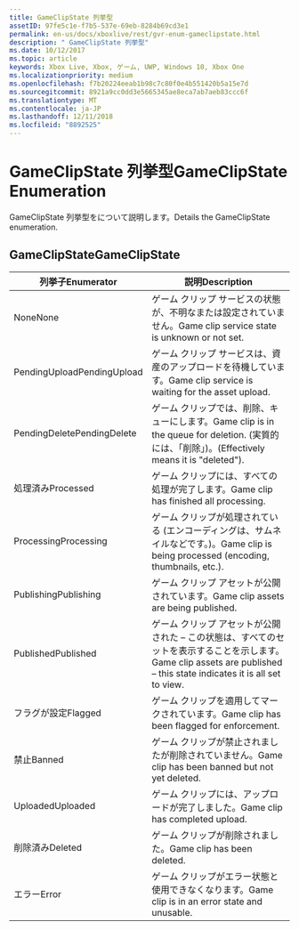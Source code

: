 ```yaml
---
title: GameClipState 列挙型
assetID: 97fe5c1e-f7b5-537e-69eb-8284b69cd3e1
permalink: en-us/docs/xboxlive/rest/gvr-enum-gameclipstate.html
description: " GameClipState 列挙型"
ms.date: 10/12/2017
ms.topic: article
keywords: Xbox Live, Xbox, ゲーム, UWP, Windows 10, Xbox One
ms.localizationpriority: medium
ms.openlocfilehash: f7b20224eeab1b98c7c80f0e4b551420b5a15e7d
ms.sourcegitcommit: 8921a9cc0dd3e5665345ae8eca7ab7aeb83ccc6f
ms.translationtype: MT
ms.contentlocale: ja-JP
ms.lasthandoff: 12/11/2018
ms.locfileid: "8892525"
---
```

# <a name="gameclipstate-enumeration"></a><span data-ttu-id="e6ca1-104">GameClipState 列挙型</span><span class="sxs-lookup"><span data-stu-id="e6ca1-104">GameClipState Enumeration</span></span>
<span data-ttu-id="e6ca1-105">GameClipState 列挙型をについて説明します。</span><span class="sxs-lookup"><span data-stu-id="e6ca1-105">Details the GameClipState enumeration.</span></span> 
<a id="ID4ET"></a>

 
## <a name="gameclipstate"></a><span data-ttu-id="e6ca1-106">GameClipState</span><span class="sxs-lookup"><span data-stu-id="e6ca1-106">GameClipState</span></span>
 
| <b><span data-ttu-id="e6ca1-107">列挙子</span><span class="sxs-lookup"><span data-stu-id="e6ca1-107">Enumerator</span></span></b>| <b><span data-ttu-id="e6ca1-108">説明</span><span class="sxs-lookup"><span data-stu-id="e6ca1-108">Description</span></span></b>| 
| --- | --- | 
| <span data-ttu-id="e6ca1-109">None</span><span class="sxs-lookup"><span data-stu-id="e6ca1-109">None</span></span> | <span data-ttu-id="e6ca1-110">ゲーム クリップ サービスの状態が、不明なまたは設定されていません。</span><span class="sxs-lookup"><span data-stu-id="e6ca1-110">Game clip service state is unknown or not set.</span></span>| 
| <span data-ttu-id="e6ca1-111">PendingUpload</span><span class="sxs-lookup"><span data-stu-id="e6ca1-111">PendingUpload</span></span> | <span data-ttu-id="e6ca1-112">ゲーム クリップ サービスは、資産のアップロードを待機しています。</span><span class="sxs-lookup"><span data-stu-id="e6ca1-112">Game clip service is waiting for the asset upload.</span></span>| 
| <span data-ttu-id="e6ca1-113">PendingDelete</span><span class="sxs-lookup"><span data-stu-id="e6ca1-113">PendingDelete</span></span> | <span data-ttu-id="e6ca1-114">ゲーム クリップでは、削除、キューにします。</span><span class="sxs-lookup"><span data-stu-id="e6ca1-114">Game clip is in the queue for deletion.</span></span> <span data-ttu-id="e6ca1-115">(実質的には、「削除」)。</span><span class="sxs-lookup"><span data-stu-id="e6ca1-115">(Effectively means it is "deleted").</span></span>| 
| <span data-ttu-id="e6ca1-116">処理済み</span><span class="sxs-lookup"><span data-stu-id="e6ca1-116">Processed</span></span> | <span data-ttu-id="e6ca1-117">ゲーム クリップには、すべての処理が完了します。</span><span class="sxs-lookup"><span data-stu-id="e6ca1-117">Game clip has finished all processing.</span></span>| 
| <span data-ttu-id="e6ca1-118">Processing</span><span class="sxs-lookup"><span data-stu-id="e6ca1-118">Processing</span></span>| <span data-ttu-id="e6ca1-119">ゲーム クリップが処理されている (エンコーディングは、サムネイルなどです。)。</span><span class="sxs-lookup"><span data-stu-id="e6ca1-119">Game clip is being processed (encoding, thumbnails, etc.).</span></span>| 
| <span data-ttu-id="e6ca1-120">Publishing</span><span class="sxs-lookup"><span data-stu-id="e6ca1-120">Publishing</span></span>| <span data-ttu-id="e6ca1-121">ゲーム クリップ アセットが公開されています。</span><span class="sxs-lookup"><span data-stu-id="e6ca1-121">Game clip assets are being published.</span></span>| 
| <span data-ttu-id="e6ca1-122">Published</span><span class="sxs-lookup"><span data-stu-id="e6ca1-122">Published</span></span>| <span data-ttu-id="e6ca1-123">ゲーム クリップ アセットが公開された – この状態は、すべてのセットを表示することを示します。</span><span class="sxs-lookup"><span data-stu-id="e6ca1-123">Game clip assets are published – this state indicates it is all set to view.</span></span>| 
| <span data-ttu-id="e6ca1-124">フラグが設定</span><span class="sxs-lookup"><span data-stu-id="e6ca1-124">Flagged</span></span>| <span data-ttu-id="e6ca1-125">ゲーム クリップを適用してマークされています。</span><span class="sxs-lookup"><span data-stu-id="e6ca1-125">Game clip has been flagged for enforcement.</span></span>| 
| <span data-ttu-id="e6ca1-126">禁止</span><span class="sxs-lookup"><span data-stu-id="e6ca1-126">Banned</span></span>| <span data-ttu-id="e6ca1-127">ゲーム クリップが禁止されましたが削除されていません。</span><span class="sxs-lookup"><span data-stu-id="e6ca1-127">Game clip has been banned but not yet deleted.</span></span>| 
| <span data-ttu-id="e6ca1-128">Uploaded</span><span class="sxs-lookup"><span data-stu-id="e6ca1-128">Uploaded</span></span>| <span data-ttu-id="e6ca1-129">ゲーム クリップには、アップロードが完了しました。</span><span class="sxs-lookup"><span data-stu-id="e6ca1-129">Game clip has completed upload.</span></span>| 
| <span data-ttu-id="e6ca1-130">削除済み</span><span class="sxs-lookup"><span data-stu-id="e6ca1-130">Deleted</span></span>| <span data-ttu-id="e6ca1-131">ゲーム クリップが削除されました。</span><span class="sxs-lookup"><span data-stu-id="e6ca1-131">Game clip has been deleted.</span></span>| 
| <span data-ttu-id="e6ca1-132">エラー</span><span class="sxs-lookup"><span data-stu-id="e6ca1-132">Error</span></span>| <span data-ttu-id="e6ca1-133">ゲーム クリップがエラー状態と使用できなくなります。</span><span class="sxs-lookup"><span data-stu-id="e6ca1-133">Game clip is in an error state and unusable.</span></span>| 
  